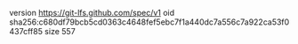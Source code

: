 version https://git-lfs.github.com/spec/v1
oid sha256:c680df79bcb5cd0363c4648fef5ebc7f1a440dc7a556c7a922ca53f0437cff85
size 557
